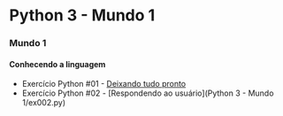 # Python 3 - Mundo 1
### Mundo 1

#### Conhecendo a linguagem

- Exercício Python #01 - [Deixando tudo pronto](https://github.com/FelipePinheiroRegina/exerciciospython/blob/main/Python%203%20-%20Mundo%201/ex001.py)
- Exercício Python #02 - [Respondendo ao usuário](Python 3 - Mundo 1/ex002.py)